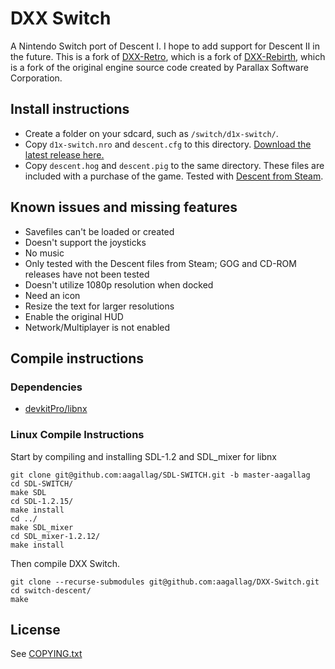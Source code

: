 # DXX Switch

A Nintendo Switch port of Descent I.  I hope to add support for Descent II in the future.  This is a fork of [DXX-Retro](https://github.com/CDarrow/DXX-Retro), which is a fork of [DXX-Rebirth](https://github.com/dxx-rebirth/dxx-rebirth), which is a fork of the original engine source code created by Parallax Software Corporation.

## Install instructions
- Create a folder on your sdcard, such as `/switch/d1x-switch/`.
- Copy `d1x-switch.nro` and `descent.cfg` to this directory.  [Download the latest release here.](https://github.com/aagallag/DXX-Switch/releases)
- Copy `descent.hog` and `descent.pig` to the same directory.  These files are included with a purchase of the game.  Tested with [Descent from Steam](https://store.steampowered.com/app/273570/Descent/).

## Known issues and missing features
- Savefiles can't be loaded or created
- Doesn't support the joysticks
- No music
- Only tested with the Descent files from Steam; GOG and CD-ROM releases have not been tested
- Doesn't utilize 1080p resolution when docked
- Need an icon
- Resize the text for larger resolutions
- Enable the original HUD
- Network/Multiplayer is not enabled

## Compile instructions

### Dependencies
- [devkitPro/libnx](https://devkitpro.org/wiki/devkitPro_pacman)

### Linux Compile Instructions

Start by compiling and installing SDL-1.2 and SDL_mixer for libnx
```
git clone git@github.com:aagallag/SDL-SWITCH.git -b master-aagallag
cd SDL-SWITCH/
make SDL
cd SDL-1.2.15/
make install
cd ../
make SDL_mixer
cd SDL_mixer-1.2.12/
make install
```

Then compile DXX Switch.
```
git clone --recurse-submodules git@github.com:aagallag/DXX-Switch.git
cd switch-descent/
make
```

## License
See [COPYING.txt](COPYING.txt)
